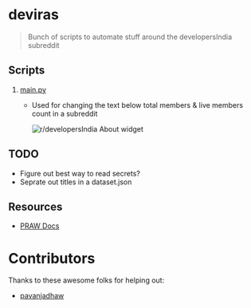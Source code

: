 # deviras

> Bunch of scripts to automate stuff around the developersIndia subreddit


## Scripts

1. [main.py](https://github.com/developersIndia/deviras/blob/main/main.py)
   - Used for changing the text below total members & live members count in a subreddit

     ![r/developersIndia About widget](https://user-images.githubusercontent.com/34342551/185678556-e4c911c9-fb12-49da-9ca6-8f8ce2ad9b5a.png)



## TODO
- Figure out best way to read secrets?
- Seprate out titles in a dataset.json


## Resources

- [PRAW Docs](https://praw.readthedocs.io/en/stable/code_overview/other/idcard.html)

# Contributors

Thanks to these awesome folks for helping out:

- [pavanjadhaw](https://github.com/pavanjadhaw)